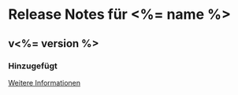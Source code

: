 # Release Notes für <%= name %>

## v<%= version %>

### Hinzugefügt
[Weitere Informationen](https://developers.plentymarkets.com/marketplace/plugin-requirements#marketplace-changelog)